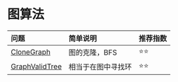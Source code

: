 # 图算法

| 问题 | 简单说明 | 推荐指数 |
|:--------|:------------|:---------------|
| [CloneGraph](https://www.lintcode.com/problem/clone-graph/description) | 图的克隆，BFS | ⭐️️️⭐️️️️ |
| [GraphValidTree](https://www.lintcode.com/problem/graph-valid-tree/description) | 相当于在图中寻找环 | ⭐️️️⭐️️️️ |
